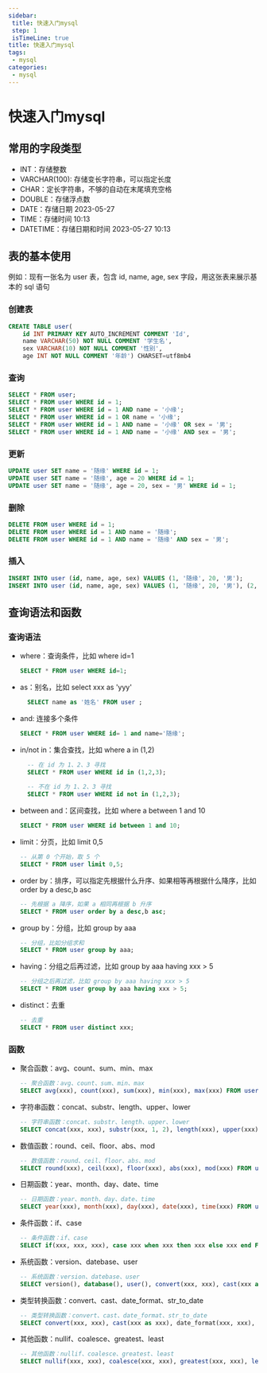```yaml
---
sidebar: 
 title: 快速入门mysql
 step: 1
 isTimeLine: true
title: 快速入门mysql
tags:
 - mysql
categories:
 - mysql
---
```


# 快速入门mysql

## 常用的字段类型
- INT：存储整数
- VARCHAR(100): 存储变长字符串，可以指定长度
- CHAR：定长字符串，不够的自动在末尾填充空格
- DOUBLE：存储浮点数
- DATE：存储日期 2023-05-27
- TIME：存储时间 10:13
- DATETIME：存储日期和时间 2023-05-27 10:13

## 表的基本使用
例如：现有一张名为 user 表，包含 id, name, age, sex 字段，用这张表来展示基本的 sql 语句

### 创建表
```sql
CREATE TABLE user(
    id INT PRIMARY KEY AUTO_INCREMENT COMMENT 'Id',
    name VARCHAR(50) NOT NULL COMMENT '学生名',
    sex VARCHAR(10) NOT NULL COMMENT '性别',
    age INT NOT NULL COMMENT '年龄') CHARSET=utf8mb4
```

### 查询
```sql
SELECT * FROM user;
SELECT * FROM user WHERE id = 1;
SELECT * FROM user WHERE id = 1 AND name = '小缘';
SELECT * FROM user WHERE id = 1 OR name = '小缘';
SELECT * FROM user WHERE id = 1 AND name = '小缘' OR sex = '男';
SELECT * FROM user WHERE id = 1 AND name = '小缘' AND sex = '男';
```
### 更新
```sql
UPDATE user SET name = '随缘' WHERE id = 1;
UPDATE user SET name = '随缘', age = 20 WHERE id = 1;
UPDATE user SET name = '随缘', age = 20, sex = '男' WHERE id = 1; 
```
### 删除
```sql
DELETE FROM user WHERE id = 1;
DELETE FROM user WHERE id = 1 AND name = '随缘';
DELETE FROM user WHERE id = 1 AND name = '随缘' AND sex = '男';
```
### 插入
```sql
INSERT INTO user (id, name, age, sex) VALUES (1, '随缘', 20, '男');
INSERT INTO user (id, name, age, sex) VALUES (1, '随缘', 20, '男'), (2, '王五', 21, '女');
```

## 查询语法和函数
### 查询语法
- where：查询条件，比如 where id=1
  ```sql
  SELECT * FROM user WHERE id=1;
  ```
- as：别名，比如 select xxx as 'yyy'
  ```sql
    SELECT name as '姓名' FROM user ;
  ```
- and: 连接多个条件
  ```sql
  SELECT * FROM user WHERE id= 1 and name='随缘';
  ```
- in/not in：集合查找，比如 where a in (1,2)
  ```sql
    -- 在 id 为 1、2、3 寻找
    SELECT * FROM user WHERE id in (1,2,3);
    
    -- 不在 id 为 1、2、3 寻找
    SELECT * FROM user WHERE id not in (1,2,3);
  ```
- between and：区间查找，比如 where a between 1 and 10
  ```sql
  SELECT * FROM user WHERE id between 1 and 10;
  ```
- limit：分页，比如 limit 0,5
  ```sql
  -- 从第 0 个开始，取 5 个
  SELECT * FROM user limit 0,5;
  ```
- order by：排序，可以指定先根据什么升序、如果相等再根据什么降序，比如 order by a desc,b asc
  ```sql
  -- 先根据 a 降序，如果 a 相同再根据 b 升序
  SELECT * FROM user order by a desc,b asc;
  ```
- group by：分组，比如 group by aaa
  ```sql
  -- 分组，比如分组求和
  SELECT * FROM user group by aaa;
  ```
- having：分组之后再过滤，比如 group by aaa having xxx > 5
  ```sql
  -- 分组之后再过滤，比如 group by aaa having xxx > 5
  SELECT * FROM user group by aaa having xxx > 5;
  ```
- distinct：去重
  ```sql
  -- 去重
  SELECT * FROM user distinct xxx;
  ```

### 函数
- 聚合函数：avg、count、sum、min、max
  ```sql
  -- 聚合函数：avg、count、sum、min、max
  SELECT avg(xxx), count(xxx), sum(xxx), min(xxx), max(xxx) FROM user;
  ```
- 字符串函数：concat、substr、length、upper、lower
  ```sql
  -- 字符串函数：concat、substr、length、upper、lower
  SELECT concat(xxx, xxx), substr(xxx, 1, 2), length(xxx), upper(xxx), lower(xxx) FROM user;
  ```
- 数值函数：round、ceil、floor、abs、mod
  ```sql
  -- 数值函数：round、ceil、floor、abs、mod
  SELECT round(xxx), ceil(xxx), floor(xxx), abs(xxx), mod(xxx) FROM user;
  ```
- 日期函数：year、month、day、date、time
  ```sql
  -- 日期函数：year、month、day、date、time
  SELECT year(xxx), month(xxx), day(xxx), date(xxx), time(xxx) FROM user;
  ```
- 条件函数：if、case
  ```sql
  -- 条件函数：if、case
  SELECT if(xxx, xxx, xxx), case xxx when xxx then xxx else xxx end FROM user;
  ```
- 系统函数：version、datebase、user
  ```sql
  -- 系统函数：version、datebase、user
  SELECT version(), database(), user(), convert(xxx, xxx), cast(xxx as xxx), date_format(xxx, xxx), str_to_date(xxx, xxx) FROM user;
  ```
- 类型转换函数：convert、cast、date_format、str_to_date
  ```sql
  -- 类型转换函数：convert、cast、date_format、str_to_date
  SELECT convert(xxx, xxx), cast(xxx as xxx), date_format(xxx, xxx), str_to_date(xxx, xxx), nullif(xxx, xxx), coalesce(xxx, xxx), greatest(xxx, xxx), least(xxx, xxx) FROM user;
  ```
- 其他函数：nullif、coalesce、greatest、least
  ```sql
  -- 其他函数：nullif、coalesce、greatest、least
  SELECT nullif(xxx, xxx), coalesce(xxx, xxx), greatest(xxx, xxx), least(xxx, xxx) FROM user;
  ```

